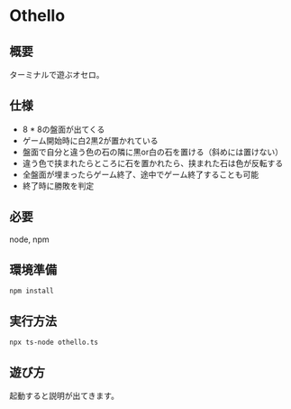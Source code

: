 # Othello

## 概要
ターミナルで遊ぶオセロ。

## 仕様
- 8 * 8の盤面が出てくる
- ゲーム開始時に白2黒2が置かれている
- 盤面で自分と違う色の石の隣に黒or白の石を置ける（斜めには置けない）
- 違う色で挟まれたらところに石を置かれたら、挟まれた石は色が反転する
- 全盤面が埋まったらゲーム終了、途中でゲーム終了することも可能
- 終了時に勝敗を判定

## 必要
node, npm

## 環境準備
```
npm install
```

## 実行方法
```
npx ts-node othello.ts
```

## 遊び方
起動すると説明が出てきます。
